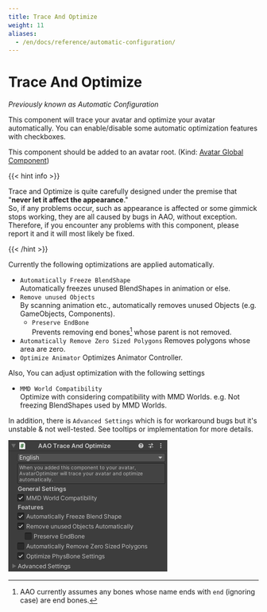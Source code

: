 ```yaml
---
title: Trace And Optimize
weight: 11
aliases:
  - /en/docs/reference/automatic-configuration/
---
```


# Trace And Optimize

<i>Previously known as Automatic Configuration</i>

This component will trace your avatar and optimize your avatar automatically.
You can enable/disable some automatic optimization features with checkboxes.

This component should be added to an avatar root. (Kind: [Avatar Global Component](../../component-kind/avatar-global-components))

{{< hint info >}}

Trace and Optimize is quite carefully designed under the premise that "**never let it affect the appearance**."\
So, if any problems occur, such as appearance is affected or some gimmick stops working, they are all caused by bugs in AAO, without exception.\
Therefore, if you encounter any problems with this component, please report it and it will most likely be fixed.

{{< /hint >}}

Currently the following optimizations are applied automatically.
- `Automatically Freeze BlendShape`  
  Automatically freezes unused BlendShapes in animation or else.
- `Remove unused Objects`  
  By scanning animation etc., automatically removes unused Objects (e.g. GameObjects, Components).
  - `Preserve EndBone`  
    Prevents removing end bones[^endbone] whose parent is not removed.
- `Automatically Remove Zero Sized Polygons`
  Removes polygons whose area are zero.
- `Optimize Animator`
  Optimizes Animator Controller.

Also, You can adjust optimization with the following settings
- `MMD World Compatibility`  
  Optimize with considering compatibility with MMD Worlds. e.g. Not freezing BlendShapes used by MMD Worlds.

In addition, there is `Advanced Settings` which is for workaround bugs but it's unstable & not well-tested.
See tooltips or implementation for more details.

![component.png](component.png)

[^endbone]: AAO currently assumes any bones whose name ends with `end` (ignoring case) are end bones.
